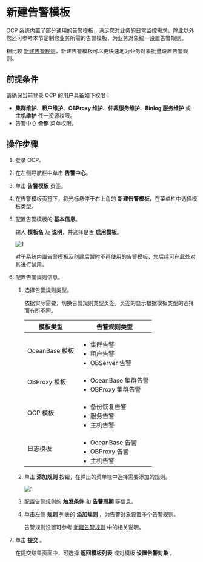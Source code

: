 # 新建告警模板

OCP 系统内置了部分通用的告警模板，满足您对业务的日常监控需求，除此以外您还可参考本节定制您业务所需的告警模板，为业务对象统一设置告警规则。

相比较 [新建告警规则](../300.manage-alert-rules/100.create-an-alert-rule.md)，新建告警模板可以更快速地为业务对象批量设置告警规则。

## 前提条件

请确保当前登录 OCP 的用户具备如下权限：

* **集群维护**、**租户维护**、**OBProxy 维护**、**仲裁服务维护**、**Binlog 服务维护** 或 **主机维护** 任一资源权限。
* 告警中心 **全部** 菜单权限。

## 操作步骤

1. 登录 OCP。

2. 在左侧导航栏中单击 **告警中心**。

3. 单击 **告警模板** 页签。

4. 在告警模板页签下，将光标悬停于右上角的 **新建告警模板**，在菜单栏中选择模板类型。

5. 配置告警模板的 **基本信息**。

      输入 **模板名** 及 **说明**，并选择是否 **启用模板**。

      ![1](https://obbusiness-private.oss-cn-shanghai.aliyuncs.com/doc/img/ocp/401/%E6%A8%A1%E6%9D%BF%E5%9F%BA%E7%A1%80%E4%BF%A1%E6%81%AF1.png)

      对于系统内置告警模板及创建后暂时不再使用的告警模板，您后续可在此处对其进行禁用。

6. 配置告警规则信息。

   1. 选择告警规则类型。

      依据实际需要，切换告警规则类型页签。页签的显示根据模板类型的选择而有所不同。

      |  模板类型  |  告警规则类型   |
      |--------|---------|
      | OceanBase 模板    | <ul><li>集群告警</li> <li>租户告警</li><li>OBServer 告警</li></ul> |
      | OBProxy 模板   | <ul><li>OceanBase 集群告警</li> <li>OBProxy 集群告警</li></ul>   |
      | OCP 模板   |  <ul><li>备份恢复告警</li> <li>服务告警</li><li>主机告警</li></ul> |
      | 日志模板   | <ul><li>OceanBase 告警</li> <li>OBProxy 告警</li><li>主机告警</li> </ul> |

   2. 单击 **添加规则** 按钮，在弹出的菜单栏中选择需要添加的规则。

      ![1](https://obbusiness-private.oss-cn-shanghai.aliyuncs.com/doc/img/ocp/401/%E6%B7%BB%E5%8A%A0%E8%A7%84%E5%88%991.png)

   3. 配置告警规则的 **触发条件** 和 **告警周期** 等信息。

   4. 单击左侧 **规则** 列表的 **添加规则** ，为告警对象设置多个告警规则。

      告警规则设置可参考 [新建告警规则](../300.manage-alert-rules/100.create-an-alert-rule.md) 中的相关说明。

7. 单击 **提交** 。

   在提交结果页面中，可选择 **返回模板列表** 或对模板 **设置告警对象** 。
